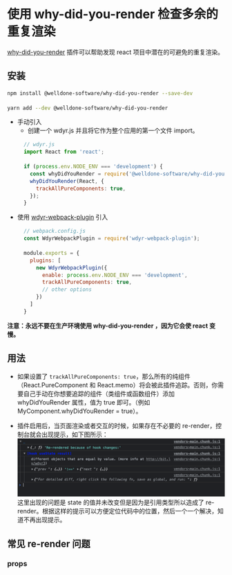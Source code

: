 # 使用 why-did-you-render 检查多余的重复渲染

[why-did-you-render](https://www.npmjs.com/package/@welldone-software/why-did-you-render) 插件可以帮助发现 react 项目中潜在的可避免的重复渲染。

## 安装

```bash
npm install @welldone-software/why-did-you-render --save-dev

yarn add --dev @welldone-software/why-did-you-render
```

* 手动引入
  * 创建一个 wdyr.js 并且将它作为整个应用的第一个文件 import。
  ```js
    // wdyr.js
    import React from 'react';

    if (process.env.NODE_ENV === 'development') {
      const whyDidYouRender = require('@welldone-software/why-did-you-render');
      whyDidYouRender(React, {
        trackAllPureComponents: true,
      });
    }
  ```
* 使用 [wdyr-webpack-plugin](https://www.npmjs.com/package/wdyr-webpack-plugin) 引入
  ```js
    // webpack.config.js
    const WdyrWebpackPlugin = require('wdyr-webpack-plugin');

    module.exports = {
      plugins: [
        new WdyrWebpackPlugin({
          enable: process.env.NODE_ENV === 'development',
          trackAllPureComponents: true,
          // other options
        })
      ]
    }
  ```

**注意：永远不要在生产环境使用 why-did-you-render ，因为它会使 react 变慢。**

## 用法

* 如果设置了 `trackAllPureComponents: true`，那么所有的纯组件（React.PureComponent 和 React.memo）将会被此插件追踪。否则，你需要自己手动在你想要追踪的组件（类组件或函数组件）添加 whyDidYouRender 属性，值为 true 即可。（例如 MyComponent.whyDidYouRender = true）。

* 插件启用后，当页面渲染或者交互的时候，如果存在不必要的 re-render，控制台就会出现提示，如下图所示：
  ![wdyr_use_state.png](./img/wdyr_use_state.png)
  这里出现的问题是 state 的值并未改变但是因为是引用类型所以造成了 re-render。根据这样的提示可以方便定位代码中的位置，然后一个一个解决，知道不再出现提示。

## 常见 re-render 问题

### props

